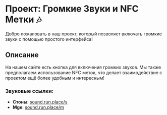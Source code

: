 # Проект: Громкие Звуки и NFC Метки 🎶

Добро пожаловать в наш проект, который позволяет включать громкие звуки с помощью простого интерфейса! 

## Описание

На нашем сайте есть кнопка для включения громких звуков. Мы также предполагаем использование NFC меток, что делает взаимодействие с проектом ещё более удобным и интересным!

### Звуковые ссылки:

- **Стоны**: [sound.run.place/s](https://sound.run.place/s)
- **Mge**: [sound.run.place/m](https://sound.run.place/m)

